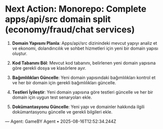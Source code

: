 # Next Action: Monorepo: Complete apps/api/src domain split (economy/fraud/chat services)

1. **Domain Yapısını Planla**: Apps/api/src dizinindeki mevcut yapıyı analiz et ve ekonomi, dolandırıcılık ve sohbet hizmetleri için yeni bir domain yapısı oluştur.

2. **Kod Tabanını Böl**: Mevcut kod tabanını, belirlenen yeni domain yapısına göre gerekli dosya ve klasörlere ayır.

3. **Bağımlılıkları Güncelle**: Yeni domain yapısındaki bağımlılıkları kontrol et ve her bir domain için gerekli bağımlılıkları güncelle.

4. **Testleri İyileştir**: Yeni domain yapısına göre testleri güncelle ve her bir domain için uygun test senaryoları ekle.

5. **Dokümantasyonu Güncelle**: Yeni yapı ve domainler hakkında ilgili dokümantasyonu güncelle ve gerekli bilgileri ekle.

— Agent: GameBY Agent • 2025-08-16T12:52:34.244Z

